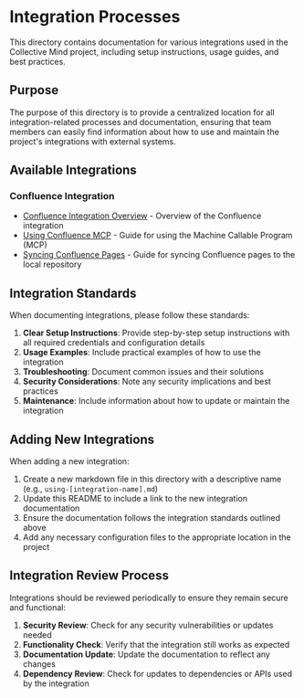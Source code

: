 # Integration Processes

This directory contains documentation for various integrations used in the Collective Mind project, including setup instructions, usage guides, and best practices.

## Purpose

The purpose of this directory is to provide a centralized location for all integration-related processes and documentation, ensuring that team members can easily find information about how to use and maintain the project's integrations with external systems.

## Available Integrations

### Confluence Integration

- [Confluence Integration Overview](./confluence-integration.md) - Overview of the Confluence integration
- [Using Confluence MCP](./using-confluence-mcp.md) - Guide for using the Machine Callable Program (MCP)
- [Syncing Confluence Pages](./syncing-confluence-pages.md) - Guide for syncing Confluence pages to the local repository

## Integration Standards

When documenting integrations, please follow these standards:

1. **Clear Setup Instructions**: Provide step-by-step setup instructions with all required credentials and configuration details
2. **Usage Examples**: Include practical examples of how to use the integration
3. **Troubleshooting**: Document common issues and their solutions
4. **Security Considerations**: Note any security implications and best practices
5. **Maintenance**: Include information about how to update or maintain the integration

## Adding New Integrations

When adding a new integration:

1. Create a new markdown file in this directory with a descriptive name (e.g., `using-[integration-name].md`)
2. Update this README to include a link to the new integration documentation
3. Ensure the documentation follows the integration standards outlined above
4. Add any necessary configuration files to the appropriate location in the project

## Integration Review Process

Integrations should be reviewed periodically to ensure they remain secure and functional:

1. **Security Review**: Check for any security vulnerabilities or updates needed
2. **Functionality Check**: Verify that the integration still works as expected
3. **Documentation Update**: Update the documentation to reflect any changes
4. **Dependency Review**: Check for updates to dependencies or APIs used by the integration 